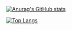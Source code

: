 [![Anurag's GitHub stats](https://github-readme-stats.vercel.app/api?username=youssef1129&count_private=true&show_icons=true&theme=tokyonight&border_radius=20)](https://github.com/anuraghazra/github-readme-stats)

[![Top Langs](https://github-readme-stats.vercel.app/api/top-langs/?username=youssef1129&langs_count=10&theme=onedark&border_radius=20)](https://github.com/anuraghazra/github-readme-stats)
